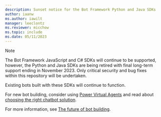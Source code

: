 ```yaml
---
description: Sunset notice for the Bot Framework Python and Java SDKs
author: iaanw
ms.author: iawilt
manager: leeclontz
ms.reviewer: micchow
ms.topic: include
ms.date: 05/11/2023
---
```


> [!NOTE]
> The Bot Framework JavaScript and C# SDKs will continue to be supported, however, the Python and Java SDKs are being retired with final long-term support ending in November 2023.
> Only critical security and bug fixes within this repository will be undertaken.
>   
> Existing bots built with these SDKs will continue to function.
>
> For new bot building, consider using [Power Virtual Agents](/power-virtual-agents) and read about [choosing the right chatbot solution](bot-overview.md).
>   
> For more information, see [The future of bot building](https://powervirtualagents.microsoft.com/blog/the-future-of-bot-building/).

